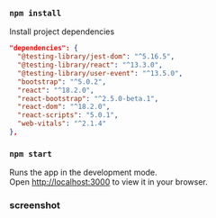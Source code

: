 ### `npm install`

Install project dependencies

```json
"dependencies": {
  "@testing-library/jest-dom": "^5.16.5",
  "@testing-library/react": "^13.3.0",
  "@testing-library/user-event": "^13.5.0",
  "bootstrap": "^5.0.2",
  "react": "^18.2.0",
  "react-bootstrap": "^2.5.0-beta.1",
  "react-dom": "^18.2.0",
  "react-scripts": "5.0.1",
  "web-vitals": "^2.1.4"
},
```

### `npm start`

Runs the app in the development mode.\
Open [http://localhost:3000](http://localhost:3000) to view it in your browser.

### screenshot

